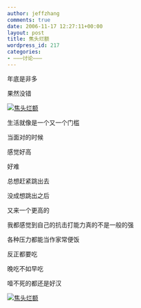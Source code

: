```yaml
---
author: jeffzhang
comments: true
date: 2006-11-17 12:27:11+00:00
layout: post
title: 焦头烂额
wordpress_id: 217
categories:
- ———讨论———
---
```


[](http://photo.blog.sina.com.cn/showpic.html#blogid=57f94311010005kp&url=http://static2.photo.sina.com.cn/orignal/57f94311c0d98fe787811)[](file:///C:/Documents%20and%20Settings/Administrator/My%20Documents/My%20Pictures/200482822195135.gif)[](http://photo.blog.sina.com.cn/showpic.html#blogid=57f94311010005kp&url=http://static2.photo.sina.com.cn/orignal/57f943116aec8f76c0521)年底是非多

果然没错

[![焦头烂额](http://simg.sinajs.cn/blog7style/images/common/sg_trans.gif)](http://photo.blog.sina.com.cn/showpic.html#blogid=57f94311010005kp&url=http://static2.photo.sina.com.cn/orignal/57f94311c0d98fe787811)

生活就像是一个又一个门槛

当面对的时候

感觉好高

好难

总想赶紧跳出去

没成想跳出之后

又来一个更高的

我都感觉到自己的抗击打能力真的不是一般的强

各种压力都能当作家常便饭

反正都要吃

晚吃不如早吃

[](file:///C:/Documents%20and%20Settings/Administrator/My%20Documents/My%20Pictures/200482822195135.gif)

噎不死的都还是好汉

[![焦头烂额](http://simg.sinajs.cn/blog7style/images/common/sg_trans.gif)](http://photo.blog.sina.com.cn/showpic.html#blogid=57f94311010005kp&url=http://static2.photo.sina.com.cn/orignal/57f943116aec8f76c0521)
